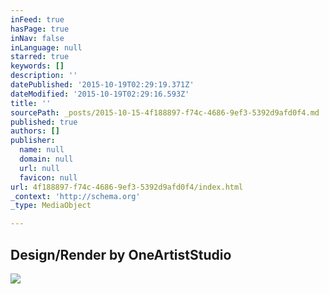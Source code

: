 ```yaml
---
inFeed: true
hasPage: true
inNav: false
inLanguage: null
starred: true
keywords: []
description: ''
datePublished: '2015-10-19T02:29:19.371Z'
dateModified: '2015-10-19T02:29:16.593Z'
title: ''
sourcePath: _posts/2015-10-15-4f188897-f74c-4686-9ef3-5392d9afd0f4.md
published: true
authors: []
publisher:
  name: null
  domain: null
  url: null
  favicon: null
url: 4f188897-f74c-4686-9ef3-5392d9afd0f4/index.html
_context: 'http://schema.org'
_type: MediaObject

---
```

<article style=""><h1>Design/Render by OneArtistStudio</h1><img src="http://40.media.tumblr.com/tumblr_lsbc0bkGl81r0xt1go1_500.jpg" /></article>